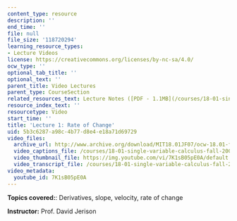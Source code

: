 ```yaml
---
content_type: resource
description: ''
end_time: ''
file: null
file_size: '118720294'
learning_resource_types:
- Lecture Videos
license: https://creativecommons.org/licenses/by-nc-sa/4.0/
ocw_type: ''
optional_tab_title: ''
optional_text: ''
parent_title: Video Lectures
parent_type: CourseSection
related_resources_text: Lecture Notes ([PDF - 1.1MB](/courses/18-01-single-variable-calculus-fall-2006/resources/lec1))
resource_index_text: ''
resourcetype: Video
start_time: ''
title: 'Lecture 1: Rate of Change'
uid: 5b3c6287-a98c-4b77-d8e4-e18a71d69729
video_files:
  archive_url: http://www.archive.org/download/MIT18.01JF07/ocw-18.01-f07-lec01_300k.mp4
  video_captions_file: /courses/18-01-single-variable-calculus-fall-2006/5fefbb43a83359c7876dfb32ea498ec6_7K1sB05pE0A.vtt
  video_thumbnail_file: https://img.youtube.com/vi/7K1sB05pE0A/default.jpg
  video_transcript_file: /courses/18-01-single-variable-calculus-fall-2006/cbb542bd975024d41f4555c8ff8f4ea8_7K1sB05pE0A.pdf
video_metadata:
  youtube_id: 7K1sB05pE0A
---
```


**Topics covered:**: Derivatives, slope, velocity, rate of change

**Instructor:** Prof. David Jerison

